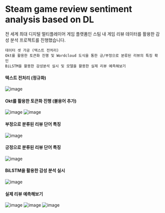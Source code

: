 # Steam game review sentiment analysis based on DL

전 세계 최대 디지털 멀티플레이어 게임 플랫폼인 스팀 내 게임 리뷰 데이터를 활용한 감성 분석 프로젝트를 진행했습니다.

```
데이터 셋 가공 (텍스트 전처리)
Okt를 활용한 토큰화 진행 및 Wordcloud 도식을 통한 긍/부정으로 분류된 리뷰의 특징 확인
BiLSTM을 활용한 감성분석 실시 및 모델을 활용한 실제 리뷰 예측해보기
```

#### 텍스트 전처리 (정규화)
![image](https://user-images.githubusercontent.com/70729822/165372224-ce9d8b5a-27a8-482b-b3c2-9d22e7a9458c.png)

#### Okt를 활용한 토큰화 진행 (불용어 추가)
![image](https://user-images.githubusercontent.com/70729822/165372687-0200bb8b-b2f6-4351-a163-1623672cbd02.png)
![image](https://user-images.githubusercontent.com/70729822/165372746-a2f55b7c-6404-4111-9b5c-5f8502c5e819.png)

#### 부정으로 분류된 리뷰 단어 특징
![image](https://user-images.githubusercontent.com/70729822/165372817-e84c88d4-f8e6-495d-b917-40ee79243287.png)

#### 긍정으로 분류된 리뷰 단어 특징
![image](https://user-images.githubusercontent.com/70729822/165372834-01bba2ea-199a-4a0b-9716-68513bf5b2d4.png)

#### BiLSTM을 활용한 감성 분석 실시
![image](https://user-images.githubusercontent.com/70729822/165373032-c4944112-e377-4d32-884a-a0c8b3c360d9.png)

#### 실제 리뷰 예측해보기
![image](https://user-images.githubusercontent.com/70729822/165373108-b538fd0c-0e06-4cbd-a39c-df0e330ea273.png)
![image](https://user-images.githubusercontent.com/70729822/165373137-a008b7e6-0e3e-42ce-8b9c-1f54a0dc8ba4.png)
![image](https://user-images.githubusercontent.com/70729822/165373168-e25752bb-a91f-4dc6-9d60-b899cbbfd0d8.png)
